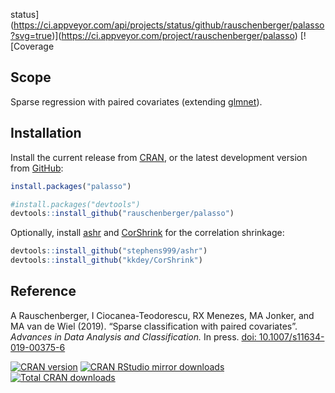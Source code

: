 
<!--
[![Travis-CI Build
Status](https://travis-ci.org/rauschenberger/palasso.svg)](https://travis-ci.org/rauschenberger/palasso)
[![AppVeyor build
-->
status](https://ci.appveyor.com/api/projects/status/github/rauschenberger/palasso?svg=true)](https://ci.appveyor.com/project/rauschenberger/palasso)
[![Coverage
<!--
Status](https://codecov.io/github/rauschenberger/palasso/coverage.svg?branch=master)](https://codecov.io/github/rauschenberger/palasso)
-->

## Scope

Sparse regression with paired covariates (extending
[glmnet](https://CRAN.R-project.org/package=glmnet)).

## Installation

Install the current release from
[CRAN](https://CRAN.R-project.org/package=palasso), or the latest
development version from
[GitHub](https://github.com/rauschenberger/palasso):

``` r
install.packages("palasso")
```

``` r
#install.packages("devtools")
devtools::install_github("rauschenberger/palasso")
```

Optionally, install [ashr](https://github.com/stephens999/ashr) and
[CorShrink](https://github.com/kkdey/CorShrink) for the correlation
shrinkage:

``` r
devtools::install_github("stephens999/ashr")
devtools::install_github("kkdey/CorShrink")
```

## Reference

A Rauschenberger, I Ciocanea-Teodorescu, RX Menezes, MA Jonker, and MA
van de Wiel (2019). “Sparse classification with paired covariates”.
*Advances in Data Analysis and Classification.* In press.
[doi: 10.1007/s11634-019-00375-6](https://doi.org/10.1007/s11634-019-00375-6)

[![CRAN
version](https://www.r-pkg.org/badges/version/palasso)](https://CRAN.R-project.org/package=palasso)
[![CRAN RStudio mirror
downloads](https://cranlogs.r-pkg.org/badges/palasso)](https://CRAN.R-project.org/package=palasso)
[![Total CRAN
downloads](https://cranlogs.r-pkg.org/badges/grand-total/palasso)](https://CRAN.R-project.org/package=palasso)
